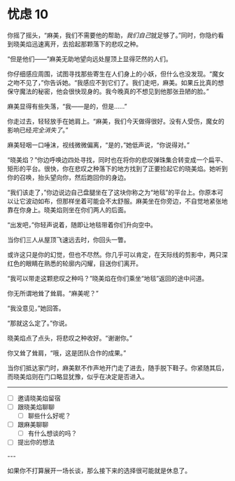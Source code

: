 # 忧虑 10

你摇了摇头，“麻美，我们不需要他的帮助，*我们自己*就足够了。”同时，你隐约看到晓美焰迅速离开，去拾起那颗落下的悲叹之种。

“但是他们——”麻美无助地望向远处屋顶上显得茫然的人们。

你仔细感应周围，试图寻找那些寄生在人们身上的小妖，但什么也没发现。“魔女之吻不见了，”你告诉她。“我感应不到它们了。我们走吧，麻美。如果丘比真的想保守魔法的秘密，他会很快现身的。我今晚真的不想见到他那张丑陋的脸。”

麻美显得有些失落，“我——是的，但是……”

你走过去，轻轻放手在她肩上。“麻美，我们今天做得很好。没有人受伤，魔女的影响已经*完全消失了*。”

麻美轻咽一口唾沫，视线微微偏离，“是的，”她低声说，“你说得对。”

“晓美焰？”你边呼唤边四处寻找，同时也在将你的悲叹弹珠集合转变成一个扁平、矩形的平台。很快，你在悲叹之种落下的地方找到了正要捡起它的晓美焰。她听到你的召唤，抬头望向你，然后跑回你的身边。

“我们该走了，”你边说边自己盘腿坐在了这块你称之为“地毯”的平台上。你原本可以让它波动如布，但那样坐着可能会不太舒服。麻美坐在你旁边，不自觉地紧张地靠在你身上。晓美焰则坐在你们两人的后面。

“出发吧，”你轻声说着，随即让地毯带着你们升向空中。

当你们三人从屋顶飞速远去时，你回头一瞥。

或许这只是你的幻觉，但也不尽然。你几乎可以肯定，在天际线的剪影中，两只深红色的眼睛在熟悉的轮廓内闪耀，目送你们离开。

“我可以带走这颗悲叹之种吗？”晓美焰在你们乘坐“地毯”返回的途中问道。

你无所谓地耸了耸肩。“麻美呢？”

“我没意见，”她回答。

“那就这么定了。”你说。

晓美焰点了点头，将悲叹之种收好。“谢谢你。”

你又耸了耸肩，“哦，这是团队合作的成果。”

当你们抵达家门时，麻美默不作声地开门走了进去，随手脱下鞋子。你紧随其后，而晓美焰则在门口略显犹豫，似乎在决定是否进入。

---

- [ ] 邀请晓美焰留宿
- [ ] 跟晓美焰聊聊
  - [ ] 聊些什么好呢？
- [ ] 跟麻美聊聊
  - [ ] 有什么想谈的吗？
- [ ] 提出你的想法

---​

如果你不打算展开一场长谈，那么接下来的选择很可能就是休息了。
